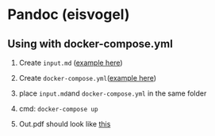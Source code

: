 # Pandoc (eisvogel)

## Using with docker-compose.yml

1. Create `input.md` ([example here](https://github.com/patrikfejda/pandoc/blob/main/template/input.md))

2. Create `docker-compose.yml`([example here](https://github.com/patrikfejda/pandoc/blob/main/template/docker-compose.yml))

3. place `input.md`and `docker-compose.yml` in the same folder

4. cmd: `docker-compose up`

5. Out.pdf should look like [this](https://github.com/patrikfejda/pandoc/blob/main/template/output.pdf)

